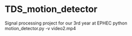 # TDS_motion_detector
Signal processing project for our 3rd year at EPHEC
python motion_detector.py -v video2.mp4
